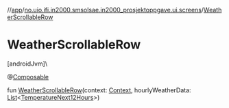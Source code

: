 //[app](../../index.md)/[no.uio.ifi.in2000.smsolsae.in2000_prosjektoppgave.ui.screens](index.md)/[WeatherScrollableRow](-weather-scrollable-row.md)

# WeatherScrollableRow

[androidJvm]\

@[Composable](https://developer.android.com/reference/kotlin/androidx/compose/runtime/Composable.html)

fun [WeatherScrollableRow](-weather-scrollable-row.md)(context: [Context](https://developer.android.com/reference/kotlin/android/content/Context.html), hourlyWeatherData: [List](https://kotlinlang.org/api/latest/jvm/stdlib/kotlin.collections/-list/index.html)&lt;[TemperatureNext12Hours](../no.uio.ifi.in2000.smsolsae.in2000_prosjektoppgave.ui.ui_state/-temperature-next12-hours/index.md)&gt;)
